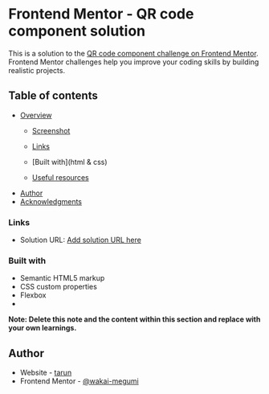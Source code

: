 # Frontend Mentor - QR code component solution

This is a solution to the [QR code component challenge on Frontend Mentor](https://www.frontendmentor.io/challenges/qr-code-component-iux_sIO_H). Frontend Mentor challenges help you improve your coding skills by building realistic projects. 

## Table of contents

- [Overview](#overview)
  - [Screenshot](./images/screencapture-127-0-0-1-5500-index-html-2023-04-08-23_37_01.png)
  - [Links](https://github.com/wakai-megumi/QR_code-___-FM-.git)

  - [Built with](html & css)
  - [Useful resources](#chatgpt)
- [Author](#tarun)
- [Acknowledgments](#freecodecamp)

 

 

### Links

- Solution URL: [Add solution URL here](https://github.com/wakai-megumi/QR_code-___-FM-.git)
 <!-- feel free to check respective repo to make any suggestions -->
### Built with

- Semantic HTML5 markup
- CSS custom properties
- Flexbox
- 
 
  

**Note: Delete this note and the content within this section and replace with your own learnings.**

 
 
## Author

- Website - [tarun](https://www.your-site.com)
- Frontend Mentor - [@wakai-megumi](https://www.frontendmentor.io/profile/yourusername)
 

 